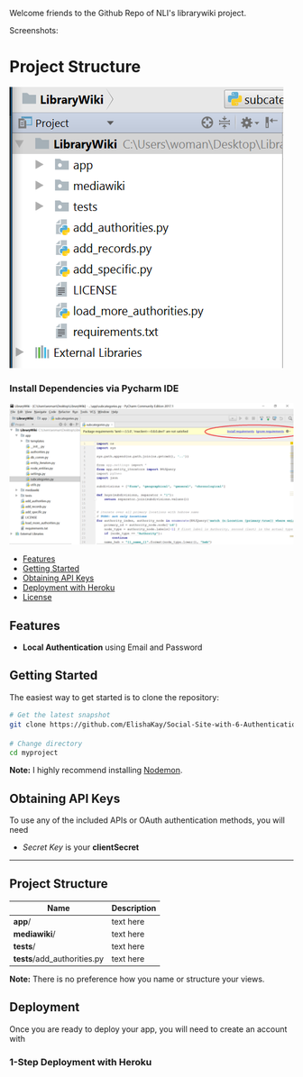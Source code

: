 Welcome friends to the Github Repo of NLI's librarywiki project.

Screenshots:

<h1>Project Structure</h1>

<img src="LibraryWiki-files.PNG">


<h3>Install Dependencies via Pycharm IDE</h3>

<img src="pycharm.png">


- [Features](#features)
- [Getting Started](#getting-started)
- [Obtaining API Keys](#obtaining-api-keys)
- [Deployment with Heroku](#deployment)
- [License](#license)




Features
--------

- **Local Authentication** using Email and Password


Getting Started
---------------

The easiest way to get started is to clone the repository:

```bash
# Get the latest snapshot
git clone https://github.com/ElishaKay/Social-Site-with-6-Authentications.git

# Change directory
cd myproject

```

**Note:** I highly recommend installing [Nodemon](https://github.com/remy/nodemon).


Obtaining API Keys
------------------

To use any of the included APIs or OAuth authentication methods, you will need
 - *Secret Key* is your **clientSecret**

<hr>

Project Structure
-----------------

| Name                               | Description                                                  |
| ---------------------------------- | ------------------------------------------------------------ |
| **app**/                           | text here                                                    |
| **mediawiki**/                     | text here                                                    |
| **tests**/                         | text here                                                    |
| **tests**/add_authorities.py       | text here                                                    |


**Note:** There is no preference how you name or structure your views.



Deployment
----------

Once you are ready to deploy your app, you will need to create an account with


### 1-Step Deployment with Heroku
